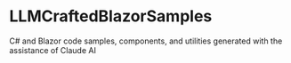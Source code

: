 # LLMCraftedBlazorSamples
C# and Blazor code samples, components, and utilities generated with the assistance of Claude AI
